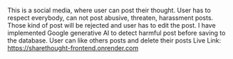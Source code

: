 This is a social media, where user can post their thought. User has to respect everybody, can not post abusive, threaten, harassment posts. Those kind of post will be rejected and user has to edit the post. I have implemented Google generative AI to detect harmful post before saving to the database. User can like others posts and delete their posts
Live Link: <a>https://sharethought-frontend.onrender.com</a>
